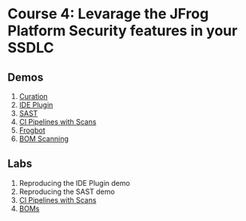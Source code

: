 # Course 4: Levarage the JFrog Platform Security features in your SSDLC

## Demos

1. [Curation](../demos/curation)
2. [IDE Plugin](../demos/ide-plugin)
3. [SAST](../demos/sast)
4. [CI Pipelines with Scans](../demos/ci-pipelines-with-scans)
5. [Frogbot](../demos/frogbot)
6. [BOM Scanning](../demos/bom-scanning)

## Labs

1. Reproducing the IDE Plugin demo
2. Reproducing the SAST demo
3. [CI Pipelines with Scans](../labs/ci-pipelines-with-scans)
4. [BOMs](../labs/bom)
